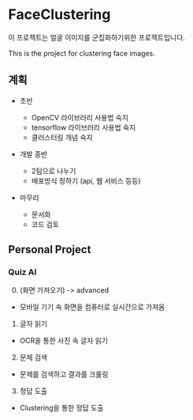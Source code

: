 # FaceClustering

이 프로젝트는 얼굴 이미지를 군집화하기위한 프로젝트입니다.

This is the project for clustering face images.

## 계획

- 초반
  - OpenCV 라이브러리 사용법 숙지
  - tensorflow 라이브러리 사용법 숙지
  - 클러스터링 개념 숙지

- 개발 중반
  - 2팀으로 나누기
  - 배포방식 정하기 (api, 웹 서비스 등등)

- 마무리
  - 문서화
  - 코드 검토
  
## Personal Project
### Quiz AI

0. (화면 가져오기) -> advanced
  - 모바일 기기 속 화면을 컴퓨터로 실시간으로 가져옴

1. 글자 읽기
  - OCR을 통한 사진 속 글자 읽기
  
2. 문제 검색
  - 문제를 검색하고 결과를 크롤링
  
3. 정답 도출
  - Clustering을 통한 정답 도출
